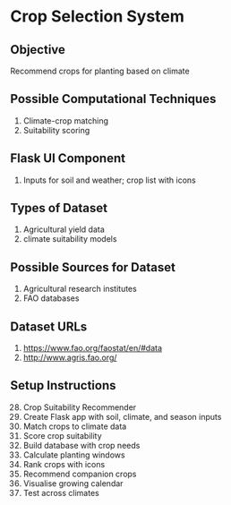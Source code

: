# Crop Selection System

## Objective
Recommend crops for planting based on climate

## Possible Computational Techniques
1. Climate-crop matching
2. Suitability scoring

## Flask UI Component
1. Inputs for soil and weather; crop list with icons

## Types of Dataset
1. Agricultural yield data
2. climate suitability models

## Possible Sources for Dataset
1. Agricultural research institutes
2. FAO databases

## Dataset URLs
1. https://www.fao.org/faostat/en/#data
2. http://www.agris.fao.org/

## Setup Instructions
28. Crop Suitability Recommender
1. Create Flask app with soil, climate, and season inputs
2. Match crops to climate data
3. Score crop suitability
4. Build database with crop needs
5. Calculate planting windows
6. Rank crops with icons
7. Recommend companion crops
8. Visualise growing calendar
9. Test across climates
